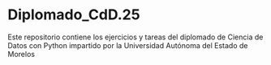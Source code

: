 # Diplomado_CdD.25

Este repositorio contiene los ejercicios y tareas del diplomado de Ciencia de Datos con Python impartido por la Universidad Autónoma del Estado de Morelos

